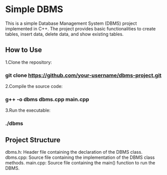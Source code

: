 # Simple DBMS
This is a simple Database Management System (DBMS) project implemented in C++. The project provides basic functionalities to create
tables, insert data, delete data, and show existing tables.
## How to Use
1.Clone the repository:
### git clone https://github.com/your-username/dbms-project.git
2.Compile the source code:
### g++ -o dbms dbms.cpp main.cpp
3.Run the executable:
### ./dbms

## Project Structure
dbms.h: Header file containing the declaration of the DBMS class.
dbms.cpp: Source file containing the implementation of the DBMS class methods.
main.cpp: Source file containing the main() function to run the DBMS.

